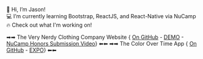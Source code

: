 👋 Hi, I’m Jason!  
💻 I’m currently learning Bootstrap, ReactJS, and React-Native via NuCamp  
🔥 Check out what I'm working on!  

➡➡ The Very Nerdy Clothing Company Website { [On GitHub](https://github.com/jasonkylesmith/verynerdy-product-website-v2) - [DEMO](https://jasonkylesmith.github.io/verynerdy-product-website-v2/) - [NuCamp Honors Submission Video](https://youtu.be/C9fxidJQpSw)} ⬅⬅
➡➡ The Color Over Time App { [On GitHub](https://github.com/jasonkylesmith/colorovertime) - [EXPO](https://expo.io/@jasonkylesmith/color-over-time)} ⬅⬅




<!---
jasonkylesmith/jasonkylesmith is a ✨ special ✨ repository because its `README.md` (this file) appears on your GitHub profile.
You can click the Preview link to take a look at your changes.
--->
